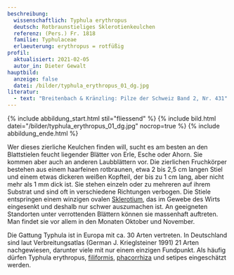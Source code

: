 ```yaml
---
beschreibung:
  wissenschaftlich: Typhula erythropus
  deutsch: Rotbraunstieliges Sklerotienkeulchen
  referenz: (Pers.) Fr. 1818
  familie: Typhulaceae
  erlaeuterung: erythropus = rotfüßig
profil:
  aktualisiert: 2021-02-05
  autor_in: Dieter Gewalt
hauptbild:
  anzeige: false
  datei: /bilder/typhula_erythropus_01_dg.jpg
literatur:
  - text: "Breitenbach & Kränzling: Pilze der Schweiz Band 2, Nr. 431"
---
```

{% include abbildung_start.html stil="fliessend" %}
{% include bild.html datei="/bilder/typhula_erythropus_01_dg.jpg" nocrop=true %}
{% include abbildung_ende.html %}

Wer dieses zierliche Keulchen finden will, sucht es am besten an den Blattstielen feucht liegender Blätter von Erle, Esche oder Ahorn. Sie kommen aber auch an anderen Laubblättern vor. Die zierlichen Fruchkörper bestehen aus einem haarfeinen rotbraunen, etwa 2 bis 2,5 cm langen Stiel und einem etwas dickeren weißen Kopfteil, der bis zu 1 cm lang, aber nicht mehr als 1 mm dick ist. Sie stehen einzeln oder zu mehreren auf  ihrem Substrat und sind oft in verschiedene Richtungen verbogen. Die Stiele entspringen einem winzigen ovalen [Sklerotium](Sklerotium "Glossar"), das im Gewebe des Wirts eingesenkt und deshalb nur schwer auszumachen ist. An geeigneten Standorten unter verrottenden Blättern können sie massenhaft auftreten. Man findet sie vor allem in den Monaten Oktober und November.

Die Gattung Typhula ist in Europa mit ca. 30 Arten vertreten. In Deutschland sind laut Verbreitungsatlas (German J. Krieglsteiner 1991) 21 Arten nachgewiesen, darunter viele mit nur einem einzigen Fundpunkt. Als häufig dürfen Typhula erythropus, [filiformis](/pilze/typhula-filiformis-binsenkeule), [phacorrhiza](/pilze/typhula-phacorrhiza-linsen-fadenkeulchen) und setipes eingeschätzt werden.